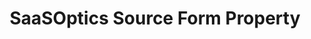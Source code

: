 ---
# -------------------------- #
#     USING THIS TEMPLATE    #
# -------------------------- #

## NEED HELP USING THIS TEMPLATE? SEE:
## https://docs-about-stitch-docs.netlify.com/reference/connect-templates/destination-form-property/
## FOR INSTRUCTIONS & REFERENCE INFO


# -------------------------- #
#        CONTENT TYPE        #
# -------------------------- #

product-type: "connect"
content-type: "api-form"
form-type: "source"
key: "source-form-properties-saasoptics-object"


# -------------------------- #
#        OBJECT INFO         #
# -------------------------- #

title: "SaaSOptics Source Form Property"
api-type: "platform.saasoptics"
display-name: "SaaSOptics"

source-type: "saas"
docs-name: "saasoptics" # This should be whatever integration.name is. Ex: LinkedIn Ads is linkedin-ads


# -------------------------- #
#      OBJECT ATTRIBUTES     #
# -------------------------- #

uses-start-date: true

# Only source-specific attributes need to be listed here.
# The following attributes are considered common,
# and therefore don't need to be listed:
# anchor_time, cron_expression, frequency_in_minutes, image_version, start_date 

object-attributes:
  - name: "account_name"
    type: "string"
    required: true
    description: |
      Your account name. Refer to the [{{ form-property.display-name }} documentation]({{ doc-link | append: "#account-subdomain" }}) for instructions on retrieving this information.
    value: "<YOUR_ACCOUNT_NAME>"

  - name: "server_subdomain"
    type: "string"
    required: true
    description: "The subdomain of your {{ form-property.display-name }} account. When enterting this information, do not include the `.saasoptics.com` portion of the web address. Refer to the [{{ form-property.display-name }} documentation]({{ doc-link | append: "#account-subdomain" }}) for instructions on retrieving this information."
    value: "<YOUR_SUBDOMAIN>"
    
  - name: "token"
    type: "string"
    required: true
    description: |
      A {{ form-propery.display-name }} API token. Refer to the [{{ form-property.display-name }} documentation]({{ doc-link | append: "#obtain-token" }}) for instructions on retrieving this credential.
    value: "<YOUR_API_TOKEN>"
    
  - name: "date_window_size"
    type: "string"
    required: true
    description: "This is an internal field for Stitch use. The value is defaulted to 60."
    value: "60"
---